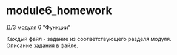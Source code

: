 # module6_homework
Д/З модуля 6 "Функции"

Каждый файл - задание из соответствующего разделя модуля. Описание задания в файле.
